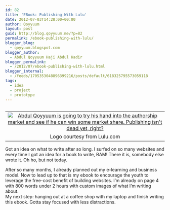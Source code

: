 ```yaml
---
id: 82
title: 'EBook: Publishing With Lulu'
date: 2012-07-03T14:28:00+00:00
author: Qoyyuum
layout: post
guid: http://blog.qoyyuum.me/?p=82
permalink: /ebook-publishing-with-lulu/
blogger_blog:
  - qoyyuum.blogspot.com
blogger_author:
  - Abdul Qoyyuum Haji Abdul Kadir
blogger_permalink:
  - /2012/07/ebook-publishing-with-lulu.html
blogger_internal:
  - /feeds/1705353048896399216/posts/default/618325795573059118
tags:
  - idea
  - project
  - prototype
---
```

<table cellpadding="0" cellspacing="0" style="float: left; margin-right: 1em; text-align: left;">
  <tr>
    <td style="text-align: center;">
      <a href="http://i1.wp.com/blog.qoyyuum.me/wp-content/uploads/2012/07/Lulu-color.jpg" style="clear: left; margin-bottom: 1em; margin-left: auto; margin-right: auto;"><img alt="Abdul Qoyyuum is going to try his hand into the authorship market and see if he can win some market share. Publishing isn't dead yet, right?" border="0" src="http://i1.wp.com/blog.qoyyuum.me/wp-content/uploads/2012/07/Lulu-color.jpg?resize=320%2C200" title="" data-recalc-dims="1" /></a>
    </td>
  </tr>
  
  <tr>
    <td style="text-align: center;">
      Logo courtesy from Lulu.com
    </td>
  </tr>
</table>

Got an idea on what to write after so long. I surfed on so many websites and every time I got an idea for a book to write, BAM! There it is, somebody else wrote it. Oh ho, but not today.

After so many months, I already planned out my e-learning and business model. Now to lead up to that is my ebook to encourage the youth to leverage the free-cost benefit of building websites. I&#8217;m already on page 4 with 800 words under 2 hours with custom images of what I&#8217;m writing about.  
My next step: hanging out at a coffee shop with my laptop and finish writing this ebook. Gotta stay focused with less distractions.